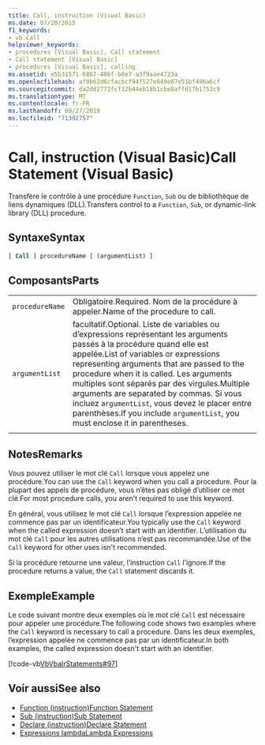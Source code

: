```yaml
---
title: Call, instruction (Visual Basic)
ms.date: 07/20/2015
f1_keywords:
- vb.Call
helpviewer_keywords:
- procedures [Visual Basic], Call statement
- Call statement [Visual Basic]
- procedures [Visual Basic], calling
ms.assetid: e5b31571-6867-406f-b8e7-a3f9aae4723a
ms.openlocfilehash: af0b62d6cfacbcf94f527e049e07e51bf496a6cf
ms.sourcegitcommit: da2dd2772fcf32b44eb18b1cbe8affd17b1753c9
ms.translationtype: MT
ms.contentlocale: fr-FR
ms.lasthandoff: 09/27/2019
ms.locfileid: "71392757"
---
```

# <a name="call-statement-visual-basic"></a><span data-ttu-id="0bd43-102">Call, instruction (Visual Basic)</span><span class="sxs-lookup"><span data-stu-id="0bd43-102">Call Statement (Visual Basic)</span></span>

<span data-ttu-id="0bd43-103">Transfère le contrôle à une procédure `Function`, `Sub` ou de bibliothèque de liens dynamiques (DLL).</span><span class="sxs-lookup"><span data-stu-id="0bd43-103">Transfers control to a `Function`, `Sub`, or dynamic-link library (DLL) procedure.</span></span>

## <a name="syntax"></a><span data-ttu-id="0bd43-104">Syntaxe</span><span class="sxs-lookup"><span data-stu-id="0bd43-104">Syntax</span></span>

```vb
[ Call ] procedureName [ (argumentList) ]
```

## <a name="parts"></a><span data-ttu-id="0bd43-105">Composants</span><span class="sxs-lookup"><span data-stu-id="0bd43-105">Parts</span></span>

|||
|---|---|
|`procedureName`|<span data-ttu-id="0bd43-106">Obligatoire.</span><span class="sxs-lookup"><span data-stu-id="0bd43-106">Required.</span></span> <span data-ttu-id="0bd43-107">Nom de la procédure à appeler.</span><span class="sxs-lookup"><span data-stu-id="0bd43-107">Name of the procedure to call.</span></span>|
|`argumentList`|<span data-ttu-id="0bd43-108">facultatif.</span><span class="sxs-lookup"><span data-stu-id="0bd43-108">Optional.</span></span> <span data-ttu-id="0bd43-109">Liste de variables ou d’expressions représentant les arguments passés à la procédure quand elle est appelée.</span><span class="sxs-lookup"><span data-stu-id="0bd43-109">List of variables or expressions representing arguments that are passed to the procedure when it is called.</span></span> <span data-ttu-id="0bd43-110">Les arguments multiples sont séparés par des virgules.</span><span class="sxs-lookup"><span data-stu-id="0bd43-110">Multiple arguments are separated by commas.</span></span> <span data-ttu-id="0bd43-111">Si vous incluez `argumentList`, vous devez le placer entre parenthèses.</span><span class="sxs-lookup"><span data-stu-id="0bd43-111">If you include `argumentList`, you must enclose it in parentheses.</span></span>|
|||
  
## <a name="remarks"></a><span data-ttu-id="0bd43-112">Notes</span><span class="sxs-lookup"><span data-stu-id="0bd43-112">Remarks</span></span>

 <span data-ttu-id="0bd43-113">Vous pouvez utiliser le mot clé `Call` lorsque vous appelez une procédure.</span><span class="sxs-lookup"><span data-stu-id="0bd43-113">You can use the `Call` keyword when you call a procedure.</span></span> <span data-ttu-id="0bd43-114">Pour la plupart des appels de procédure, vous n’êtes pas obligé d’utiliser ce mot clé.</span><span class="sxs-lookup"><span data-stu-id="0bd43-114">For most procedure calls, you aren’t required to use this  keyword.</span></span>

 <span data-ttu-id="0bd43-115">En général, vous utilisez le mot clé `Call` lorsque l’expression appelée ne commence pas par un identificateur.</span><span class="sxs-lookup"><span data-stu-id="0bd43-115">You typically use the `Call` keyword when the called expression doesn’t start with an identifier.</span></span> <span data-ttu-id="0bd43-116">L’utilisation du mot clé `Call` pour les autres utilisations n’est pas recommandée.</span><span class="sxs-lookup"><span data-stu-id="0bd43-116">Use of the `Call` keyword for other uses isn't recommended.</span></span>

 <span data-ttu-id="0bd43-117">Si la procédure retourne une valeur, l’instruction `Call` l’ignore.</span><span class="sxs-lookup"><span data-stu-id="0bd43-117">If the procedure returns a value, the `Call` statement discards it.</span></span>

## <a name="example"></a><span data-ttu-id="0bd43-118">Exemple</span><span class="sxs-lookup"><span data-stu-id="0bd43-118">Example</span></span>

 <span data-ttu-id="0bd43-119">Le code suivant montre deux exemples où le mot clé `Call` est nécessaire pour appeler une procédure.</span><span class="sxs-lookup"><span data-stu-id="0bd43-119">The following code shows two examples where the `Call` keyword is necessary to call a procedure.</span></span> <span data-ttu-id="0bd43-120">Dans les deux exemples, l’expression appelée ne commence pas par un identificateur.</span><span class="sxs-lookup"><span data-stu-id="0bd43-120">In both examples, the called expression doesn't start with an identifier.</span></span>

 [!code-vb[VbVbalrStatements#97](~/samples/snippets/visualbasic/VS_Snippets_VBCSharp/VbVbalrStatements/VB/Class1.vb#97)]  
  
## <a name="see-also"></a><span data-ttu-id="0bd43-121">Voir aussi</span><span class="sxs-lookup"><span data-stu-id="0bd43-121">See also</span></span>

- [<span data-ttu-id="0bd43-122">Function (instruction)</span><span class="sxs-lookup"><span data-stu-id="0bd43-122">Function Statement</span></span>](function-statement.md)
- [<span data-ttu-id="0bd43-123">Sub (instruction)</span><span class="sxs-lookup"><span data-stu-id="0bd43-123">Sub Statement</span></span>](sub-statement.md)
- [<span data-ttu-id="0bd43-124">Declare (instruction)</span><span class="sxs-lookup"><span data-stu-id="0bd43-124">Declare Statement</span></span>](declare-statement.md)
- [<span data-ttu-id="0bd43-125">Expressions lambda</span><span class="sxs-lookup"><span data-stu-id="0bd43-125">Lambda Expressions</span></span>](../../programming-guide/language-features/procedures/lambda-expressions.md)
